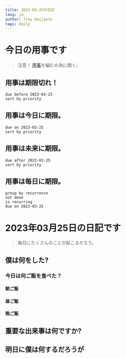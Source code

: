 ```yaml
---
title: 2023-03-25の日記
lang: ja
author: Troy Dwijanto
tags: daily
---
```

# 今日の用事です
> 注意！ [用事](用事.md)を編むの為に開く。
## 用事は期限切れ！
```tasks
due before 2023-03-25
sort by priority
```
## 用事は今日に期限。
```tasks
due on 2023-03-25
sort by priority
```
## 用事は未来に期限。
```tasks
due after 2023-03-25
sort by priority
```
## 用事は毎日に期限。
```tasks
group by recurrence
not done
is recurring
due on 2023-03-25
```
# 2023年03月25日の日記です
> 毎日にたくさんのことが起こるだろう。

## 僕は何をした?

### 今日は何ご飯を食べた？
#### 朝ご飯
#### 昼ご飯
#### 晩ご飯

## 重要な出来事は何ですか?

## 明日に僕は何するだろうが